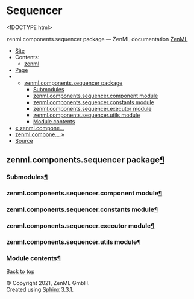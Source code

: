 # Sequencer

&lt;!DOCTYPE html&gt;

zenml.components.sequencer package — ZenML documentation  [ZenML](https://github.com/zenml-io/zenml/tree/456ef8120b4ca9aae8f8fca6e88c08f3cdf35c91/docs/sphinx_docs/_build/html/index.html)

*  [Site](https://github.com/zenml-io/zenml/tree/456ef8120b4ca9aae8f8fca6e88c08f3cdf35c91/docs/sphinx_docs/_build/html/index.html)
  * Contents:
    * [zenml](https://github.com/zenml-io/zenml/tree/456ef8120b4ca9aae8f8fca6e88c08f3cdf35c91/docs/sphinx_docs/_build/html/modules.html)
*  [Page](zenml.components.sequencer.md)
  * * [zenml.components.sequencer package](zenml.components.sequencer.md)
      * [Submodules](zenml.components.sequencer.md#submodules)
      * [zenml.components.sequencer.component module](zenml.components.sequencer.md#zenml-components-sequencer-component-module)
      * [zenml.components.sequencer.constants module](zenml.components.sequencer.md#zenml-components-sequencer-constants-module)
      * [zenml.components.sequencer.executor module](zenml.components.sequencer.md#zenml-components-sequencer-executor-module)
      * [zenml.components.sequencer.utils module](zenml.components.sequencer.md#zenml-components-sequencer-utils-module)
      * [Module contents](zenml.components.sequencer.md#module-contents)
* [ « zenml.compone...](zenml.components.pusher.md)
* [ zenml.compone... »](zenml.components.split_gen.md)
*  [Source](https://github.com/zenml-io/zenml/tree/456ef8120b4ca9aae8f8fca6e88c08f3cdf35c91/docs/sphinx_docs/_build/html/_sources/zenml.components.sequencer.rst.txt)

## zenml.components.sequencer package[¶](zenml.components.sequencer.md#zenml-components-sequencer-package)

### Submodules[¶](zenml.components.sequencer.md#submodules)

### zenml.components.sequencer.component module[¶](zenml.components.sequencer.md#zenml-components-sequencer-component-module)

### zenml.components.sequencer.constants module[¶](zenml.components.sequencer.md#zenml-components-sequencer-constants-module)

### zenml.components.sequencer.executor module[¶](zenml.components.sequencer.md#zenml-components-sequencer-executor-module)

### zenml.components.sequencer.utils module[¶](zenml.components.sequencer.md#zenml-components-sequencer-utils-module)

### Module contents[¶](zenml.components.sequencer.md#module-contents)

 [Back to top](zenml.components.sequencer.md)

 © Copyright 2021, ZenML GmbH.  
 Created using [Sphinx](http://sphinx-doc.org/) 3.3.1.  


